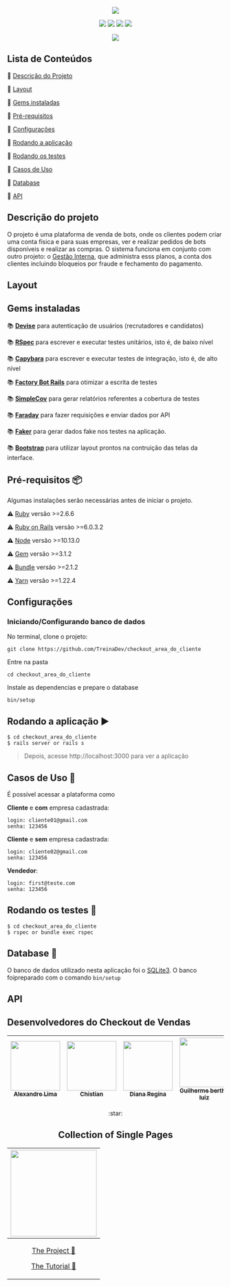 <p align="center">
 <img src="https://user-images.githubusercontent.com/46378210/87082737-d7d46c00-c201-11ea-9724-00c8f0d83794.png"/>
</p>

<p align="center">
  <img src="https://img.shields.io/apm/l/vim-mode?color=green&label=license&logo=license&logoColor=green&style=for-the-badge"/>
  <img src="http://img.shields.io/static/v1?label=Ruby&message=2.6.6&color=red&style=for-the-badge&logo=ruby"/>
  <img src="http://img.shields.io/static/v1?label=Ruby%20On%20Rails%20&message=6.0.2.2&color=red&style=for-the-badge&logo=ruby"/>
  <img src="http://img.shields.io/static/v1?label=TESTES&message=%3E80&color=GREEN&style=for-the-badge"/>
</p>

<p align="center">
  <img src="http://img.shields.io/static/v1?label=STATUS&message=Em Desenvolvimento&color=Yellow&style=for-the-badge"/>
</p>

## Lista de Conteúdos

:small_orange_diamond: [Descrição do Projeto](#descrição-do-projeto)

:small_orange_diamond: [Layout](#layout)

:small_orange_diamond: [Gems instaladas](#gems-instaladas)

:small_orange_diamond: [Pré-requisitos](#pré-requisitos-package)

:small_orange_diamond: [Configurações](#configurações)

:small_orange_diamond: [Rodando a aplicação](#rodando-a-aplicação-arrow_forward)

:small_orange_diamond: [Rodando os testes](#rodando-os-testes-memo)

:small_orange_diamond: [Casos de Uso](#casos-de-uso-busts_in_silhouette)

:small_orange_diamond: [Database](#database-floppy_disk)

:small_orange_diamond: [API](#api)

## Descrição do projeto 

O projeto é uma plataforma de venda de bots, onde os clientes podem criar uma conta fisica e para suas empresas, ver e realizar pedidos de bots disponíveis e realizar as compras. O sistema funciona em conjunto com outro projeto: o [Gestão Interna](https://github.com/TreinaDev/gestao_interna), que administra esss planos, a conta dos clientes incluindo bloqueios por fraude e fechamento do pagamento. 

## Layout 

## Gems instaladas

:books: [**Devise**](https://github.com/heartcombo/devise) para autenticação de usuários (recrutadores e candidatos)

:books: [**RSpec**](https://github.com/rspec/rspec-rails) para escrever e executar testes unitários, isto é, de baixo nível 

:books: [**Capybara**](https://github.com/teamcapybara/capybara) para escrever e executar testes de integração, isto é, de alto nível

:books: [**Factory Bot Rails**](https://github.com/thoughtbot/factory_bot_rails) para otimizar a escrita de testes

:books: [**SimpleCov**](https://github.com/colszowka/simplecov) para  gerar relatórios referentes a cobertura de testes

:books: [**Faraday**](https://lostisland.github.io/faraday/usage/) para fazer requisições e enviar dados por API

:books: [**Faker**](https://github.com/faker-ruby/faker) para gerar dados fake nos testes na aplicação.

:books: [**Bootstrap**](https://github.com/twbs/bootstrap-rubygem) para utilizar layout prontos na contruição das telas da interface. 

## Pré-requisitos :package:

Algumas instalações serão necessárias antes de iniciar o projeto. 

:warning: [Ruby](https://www.ruby-lang.org/pt/documentation/installation/) versão >=2.6.6

:warning: [Ruby on Rails](https://guides.rubyonrails.org/getting_started.html) versão >=6.0.3.2

:warning: [Node](https://nodejs.org/en/download/) versão >=10.13.0

:warning: [Gem](https://rubygems.org/pages/download?locale=pt-BR) versão >=3.1.2

:warning: [Bundle](https://bundler.io/man/bundle-install.1.html) versão >=2.1.2

:warning: [Yarn](https://classic.yarnpkg.com/pt-BR/docs/install/#windows-stable) versão >=1.22.4 

## Configurações

### Iniciando/Configurando banco de dados

No terminal, clone o projeto: 

```
git clone https://github.com/TreinaDev/checkout_area_do_cliente
```
Entre na pasta
```
cd checkout_area_do_cliente
```
Instale as dependencias e prepare o database
```
bin/setup
```

## Rodando a aplicação :arrow_forward:

```
$ cd checkout_area_do_cliente
$ rails server or rails s
```

> Depois, acesse http://localhost:3000 para ver a aplicação

## Casos de Uso :busts_in_silhouette:

É possível acessar a plataforma como 

**Cliente** e **com** empresa cadastrada:

```
login: cliente01@gmail.com
senha: 123456
```

**Cliente** e **sem** empresa cadastrada:

```
login: cliente02@gmail.com
senha: 123456
```

**Vendedor**:

```
login: first@teste.com
senha: 123456
```

## Rodando os testes :memo:

```
$ cd checkout_area_do_cliente
$ rspec or bundle exec rspec
```

## Database :floppy_disk:

O banco de dados utilizado nesta aplicação foi o [SQLite3](https://www.sqlite.org/index.html). O banco foipreparado com o comando ``` bin/setup ```

## API

## Desenvolvedores do Checkout de Vendas

|  [<img src="https://avatars3.githubusercontent.com/u/29666613?s=400&v=4" width=115><br><sub>Alexandre Lima</sub>](https://github.com/AvilaLima) | [<img src="https://avatars2.githubusercontent.com/u/24919300?s=400&v=4" width=115><br><sub>Chistian</sub>](https://github.com/xitomoco) | [<img src="https://avatars2.githubusercontent.com/u/46378210?s=400&u=071f7791bb03f8e102d835bdb9c2f0d3d24e8a34&v=4" width=115><br><sub>Diana Regina</sub>](https://github.com/reginadiana) | [<img src="https://avatars0.githubusercontent.com/u/53353915?s=400&u=62f2e018464f214c0039d92f3c6e236b314a4c04&v=4" width=115><br><sub>Guilherme bertho luiz</sub>](https://github.com/namae-no-nai) | [<img src="https://avatars2.githubusercontent.com/u/54655097?s=400&v=4" width=115><br><sub>TenaniLucas</sub>](https://github.com/TenaniLucas) |  
| :---: | :---: | :---: | :---: | :---: |






<p align="center">
:star: <h2 align="center"> Collection of Single Pages</h2>
</p>

[<img src="https://user-images.githubusercontent.com/46378210/83564066-81815880-a4f2-11ea-952a-72eab362c9ee.PNG" width="200"/>](https://therosarestaurant.netlify.app/#hero) |
| ------- |
| [<p align="center">The Project :blue_book: <p>](https://github.com/Diana-ops/single-pages/tree/master/rosa) [<p align="center">The Tutorial :gem:<p>](  https://www.youtube.com/watch?v=FZQxPTV3cFk&t=36s)  |
